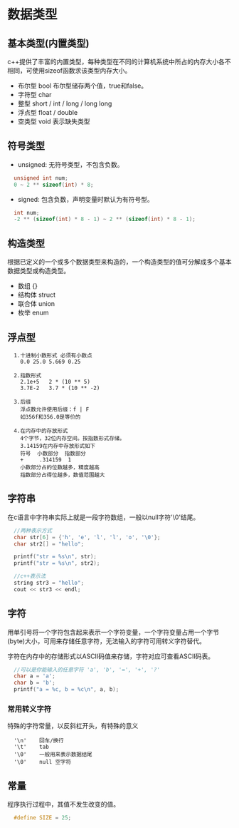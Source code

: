 # 数据类型

## 基本类型(内置类型)
c++提供了丰富的内置类型，每种类型在不同的计算机系统中所占的内存大小各不相同，可使用sizeof函数求该类型内存大小。

- 布尔型 bool 布尔型储存两个值，true和false。
- 字符型 char
- 整型   short / int / long / long long
- 浮点型  float / double
- 空类型  void 表示缺失类型

## 符号类型
- unsigned: 无符号类型，不包含负数。
```c++
  unsigned int num;
  0 ~ 2 ** sizeof(int) * 8;
```
- signed: 包含负数，声明变量时默认为有符号型。
```c++
  int num;
  -2 ** (sizeof(int) * 8 - 1) ~ 2 ** (sizeof(int) * 8 - 1);
```

## 构造类型
根据已定义的一个或多个数据类型来构造的，一个构造类型的值可分解成多个基本数据类型或构造类型。

- 数组    {}
- 结构体  struct
- 联合体  union
- 枚举    enum


## 浮点型
```
  1.十进制小数形式 必须有小数点
    0.0 25.0 5.669 0.25 
  
  2.指数形式
    2.1e+5   2 * (10 ** 5)
    3.7E-2   3.7 * (10 ** -2)

  3.后缀
    浮点数允许使用后缀：f | F
    如356f和356.0是等价的

  4.在内存中的存放形式
    4个字节，32位内存空间。按指数形式存储。
    3.14159在内存中存放形式如下
    符号  小数部分  指数部分
    +     .314159  1
    小数部分占的位数越多，精度越高
    指数部分占得位越多，数值范围越大
```

## 字符串
在c语言中字符串实际上就是一段字符数组，一般以null字符'\0'结尾。
```c++
  //两种表示方式
  char str[6] = {'h', 'e', 'l', 'l', 'o', '\0'};
  char str2[] = "hello";

  printf("str = %s\n", str);
  printf("str = %s\n", str2);

  //c++表示法
  string str3 = "hello";
  cout << str3 << endl;
```

## 字符
用单引号将一个字符包含起来表示一个字符变量，一个字符变量占用一个字节(byte)大小，可用来存储任意字符，无法输入的字符可用转义字符替代。

字符在内存中的存储形式以ASCII码值来存储，字符对应可查看ASCII码表。
```c++
  //可以是你能输入的任意字符 'a', 'b', '=', '+', '?'
  char a = 'a';
  char b = 'b';
  printf("a = %c, b = %c\n", a, b);
```

### 常用转义字符
特殊的字符常量，以反斜杠开头，有特殊的意义
```
  '\n'    回车/换行
  '\t'    tab
  '\0'    一般用来表示数据结尾
  '\0'    null 空字符
```

## 常量
程序执行过程中，其值不发生改变的值。
```c++
  #define SIZE = 25; 
```
